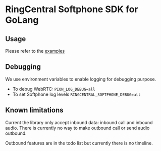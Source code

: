# RingCentral Softphone SDK for GoLang

## Usage

Please refer to the [examples](./examples)


## Debugging

We use environment variables to enable logging for debugging purpose.

- To debug WebRTC: `PION_LOG_DEBUG=all`
- To set Softphone log levels `RINGCENTRAL_SOFTPHONE_DEBUG=all`


## Known limitations

Current the library only accept inbound data: inbound call and inbound audio. There is currently no way to make outbound call or send audio outbound.

Outbound features are in the todo list but currently there is no timeline.
